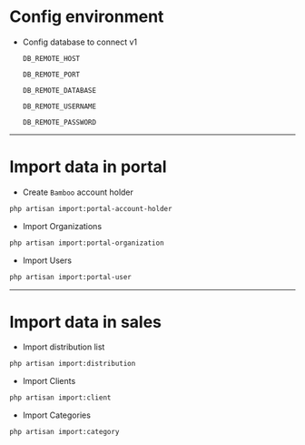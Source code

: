 # Config environment
- Config database to connect v1

    `DB_REMOTE_HOST`

    `DB_REMOTE_PORT`

    `DB_REMOTE_DATABASE`

    `DB_REMOTE_USERNAME`

    `DB_REMOTE_PASSWORD`

---
# Import data in portal
- Create `Bamboo` account holder
```bash
php artisan import:portal-account-holder
```

- Import Organizations
```bash
php artisan import:portal-organization
```

- Import Users
```bash
php artisan import:portal-user
```

---

# Import data in sales
- Import distribution list
```bash
php artisan import:distribution
```

- Import Clients
```bash
php artisan import:client
```

- Import Categories
```bash
php artisan import:category
```
